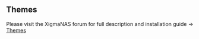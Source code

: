 Themes
------

Please visit the XigmaNAS forum for full description and installation guide -> <a href="https://www.xigmanas.com/forums/viewtopic.php?f=71&t=14778#p91734">Themes</a> 
